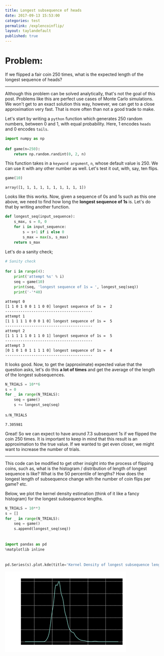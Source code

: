 ```yaml
---
title: Longest subsequence of heads
date: 2017-09-13 15:53:00
categories: test
permalink: /explencoinflip/
layout: taylandefault
published: true
---
```


# Problem:

If we flipped a fair coin 250 times, what is the expected length of the longest sequence of heads?  

---

Although this problem can be solved analytically, that's not the goal of this post. Problems like this are perfect use cases of Monte Carlo simulations. We won't get to an exact solution this way, however, we can get to a close approximation very fast. That is more often than not a good trade to make.  

Let's start by writing a `python` function which generates 250 random numbers, between 0 and 1, with equal probability. Here, 1 encodes `heads` and 0 encodes `tails`.


```python
import numpy as np

def game(n=250):
    return np.random.randint(0, 2, n)
```

This function takes in a `keyword argument`, `n`, whose default value is 250. We can use it with any other number as well. Let's test it out, with, say, ten flips.


```python
game(10)
```




    array([1, 1, 1, 1, 1, 1, 1, 1, 1, 1])



Looks like this works. Now, given a sequence of 0s and 1s such as this one above, we need to find how long the **longest sequence of 1s** is. Let's do that by writing another function.


```python
def longest_seq(input_sequence):
    s_max, s = 0, 0
    for i in input_sequence:
        s = s+1 if i else 0
        s_max = max(s, s_max)
    return s_max
```

Let's do a sanity check;


```python
# Sanity check

for i in range(4):
    print('attempt %s' % i)
    seq = game(10)
    print(seq, 'longest sequence of 1s = ', longest_seq(seq))
    print('-'*40)
```

    attempt 0
    [1 1 0 1 0 0 1 1 0 0] longest sequence of 1s =  2
    ----------------------------------------
    attempt 1
    [1 1 1 1 1 0 0 0 1 0] longest sequence of 1s =  5
    ----------------------------------------
    attempt 2
    [1 1 1 1 1 0 1 1 0 1] longest sequence of 1s =  5
    ----------------------------------------
    attempt 3
    [0 1 0 1 0 1 1 1 1 0] longest sequence of 1s =  4
    ----------------------------------------


It looks good. Now, to get the (approximate) expected value that the question asks, let's do this **a lot of times** and get the average of the length of the longest subsequences.


```python
N_TRIALS = 10**6 
s = 0
for _ in range(N_TRIALS):
    seq = game()
    s += longest_seq(seq)
    
s/N_TRIALS
```




    7.305981



Great! So we can expect to have around 7.3 subsequent 1s if we flipped the coin 250 times. It is important to keep in mind that this result is an approximation to the true value. If we wanted to get even closer, we might want to increase the number of trials.

---

This code can be modified to get other insight into the process of flipping coins, such as, what is the histogram / distribution of length of longest sequence is like? What is the 50 percentile of lengths? How does the longest length of subsequence change with the number of coin flips per game? etc.

Below, we plot the kernel density estimation (think of it like a fancy histogram) for the longest subsequence lengths.


```python
N_TRIALS = 10**3
s = []
for _ in range(N_TRIALS):
    seq = game()
    s.append(longest_seq(seq))
    

import pandas as pd
%matplotlib inline


pd.Series(s).plot.kde(title='Kernel Density of longest subsequence lengths');
```

![png](/img/coinfliplongestseq_11_1.png)
